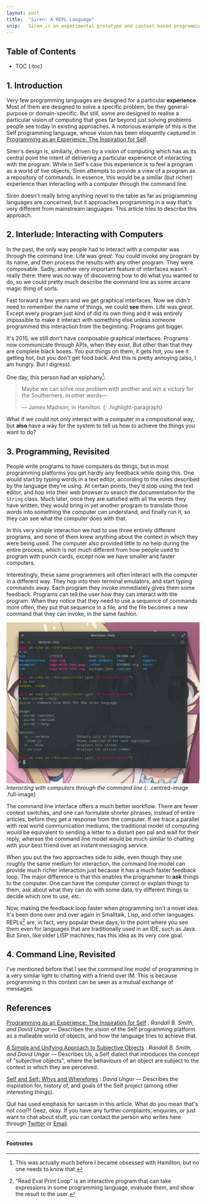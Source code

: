 ```yaml
---
layout: post
title:  "Siren: A REPL Language"
snip:   Siren is an experimental prototype and context based programming language designed to be used in the REPL, in a similar vein to the Unix shell.
---
```


<h2>Table of Contents</h2>

  * TOC
{:toc}

## 1. Introduction

Very few programming languages are designed for a particular
**experience**. Most of them are designed to solve a specific problem,
be they general-purpose or domain-specific. But still, some are designed
to realise a particular vision of computing that goes far beyond just
solving problems people see today in existing approaches. A notorious
example of this is the Self programming language, whose vision has been
eloquently captured in
[Programming as an Experience: The Inspiration for Self][self-experience].

Siren's design is, similarly, driven by a vision of computing which has
as its central point the intent of delivering a particular experience of
interacting with the program. While in Self's case this experience is to
feel a program as a world of live objects, Siren attempts to provide a
view of a program as a repository of commands. In essence, this would be
a similar (but richer) experience than interacting with a computer
through the command line.

Siren doesn't really bring anything novel to the table as far as
programming languages are concerned, but it approaches programming in a
way that's very different from mainstream languages. This article tries
to describe this approach.


## 2. Interlude: Interacting with Computers

In the past, the only way people had to interact with a computer was
through the command line. Life was *great*. You could invoke any program
by its name, and then process the results with any other
program. They were composable. Sadly, another very important feature of
interfaces wasn't really there: there was no way of discovering how to
do what you wanted to do, so we could pretty much describe the command
line as some arcane magic thing of sorts.

Fast forward a few years and we get graphical interfaces. Now we didn't
need to remember the name of things, we could **see** them. Life was
*great*. Except every program just kind of did its own thing and it was
entirely impossible to make it interact with something else unless
someone programmed this interaction from the beginning. Programs got
bigger.

It's 2015, we still don't have composable graphical interfaces. Programs
now communicate through APIs, when they exist. But other than that they
are complete black boxes. You put things on them, it gets hot, you see
it getting hot, but you don't get food back. And this is pretty annoying
(also, I am hungry. But I digress).

One day, this person had an epiphany[^1]:

> Maybe we can solve one problem with another and win a victory for the
> Southerners, in other words—
>
> — James Madison, in Hamilton.
{: .highlight-paragraph}

What if we could not only interact with a computer in a compositional
way, but **also** have a way for the system to tell us how to achieve
the things you want to do?


## 3. Programming, Revisited

People write programs to have computers do things, but in most
programming platforms you get hardly any feedback while doing this. One
would start by typing words in a text editor, according to the rules
described by the language they're using. At certain points, they'd stop
using the text editor, and hop into their web browser to search the
documentation for the `String` class. Much later, once they are
satisfied with all the words they have written, they would bring in yet
another program to translate those words into something the computer can
understand, and finally run it, so they can see what the computer does
with that.

In this very simple interaction we had to use three entirely different
programs, and none of them knew anything about the context in which they
were being used. The computer also provided little to no help during the
entire process, which is not much different from how people used to
program with punch cards, except now we have smaller and faster
computers.

Interestingly, these same programmers will often interact with the
computer in a different way. They hop into their terminal emulators, and
start typing commands away. Each program they invoke immediately gives
them some feedback. Programs can tell the user how they can interact
with the program. When they notice that they need to use a sequence of
commands more often, they put that sequence in a file, and the file
becomes a new command that they can invoke, in the same fashion.

![](/files/2015/12/siren-01.png)
*Interacting with computers through the command line*
{: .centred-image .full-image}

The command line interface offers a much better workflow. There are
fewer context switches, and one can formulate shorter phrases, instead
of entire articles, before they get a response from the computer. If we
trace a parallel with real world communication mediums, the traditional
model of computing would be equivalent to sending a letter to a distant
pen pal and wait for their reply, whereas the command line model would
be much similar to chatting with your best friend over an instant
messaging service.

When you put the two approaches side to side, even though they use
roughly the same medium for interaction, the command line model can
provide much richer interaction just because it has a much faster
feedback loop. The major difference is that this enables the programmer
to **ask** things to the computer. One can have the computer correct or
explain things to them, ask about what they can do with some data, try
different things to decide which one to use, etc.

Now, making the feedback loop faster when programming isn't a novel
idea. It's been done over and over again in Smalltalk, Lisp, and other
languages. REPLs[^2] are, in fact, very popular these days, to the point
where you see them even for languages that are traditionally used in an
IDE, such as Java. But Siren, like older LISP machines, has this idea as
its very core goal.


## 4. Command Line, Revisited

I've mentioned before that I see the command line model of programming
in a very similar light to chatting with a friend over IM. This is
because programming in this context can be seen as a mutual exchange of
messages.









## References

[Programming as an Experience: The Inspiration for Self][self-experience]
: *Randall B. Smith, and David Ungar* —
  Describes the vision of the Self programming platform as a malleable
  world of objects, and how the language tries to achieve that.

[A Simple and Unifying Approach to Subjective Objects](http://dl.acm.org/citation.cfm?id=246311)
: *Randall B. Smith, and David Ungar* —
  Describes Us, a Self dialect that introduces the concept of
  "subjective objects", where the behaviours of an object are subject to
  the context in which they are perceived.

[Self and Self: Whys and Wherefores](https://www.youtube.com/watch?v=3ka4KY7TMTU)
: *David Ungar* —
  Describes the inspiration for, history of, and goals of the Self
  project (among other interesting things).


<div class="contact-footer">
    Quil has used emphasis for sarcasm in this article. What do you mean
    that's not <em>cool</em>?! Geez, okay. If you have any further complaints,
    enquiries, or just want to chat about stuff, you can contact the
    person who writes here through <a
    href="https://twitter.com/robotlolita">Twitter</a> or <a
    href="mailto:queen@robotlolita.me">Email</a>.
</div>


- - -

<h4 class="normalcase borderless">Footnotes</h4>

[^1]: 
    This was actually much before I became obsessed with Hamilton, but
    no one needs to know that.

[^2]:
    “Read Eval Print Loop” is an interactive program that can take
    expressions in some programming language, evaluate them, and show
    the result to the user.

[self-experience]: http://bibliography.selflanguage.org/programming-as-experience.html


<!--
Local Variables:
ispell-local-dictionary: "british"
fill-column: 72
End:
-->
